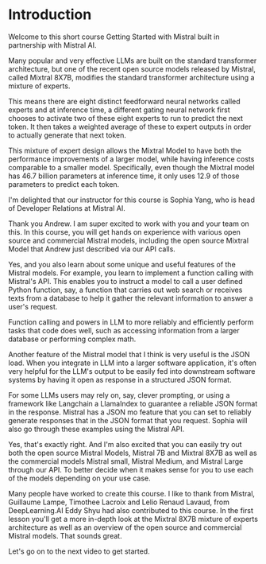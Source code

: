 # Introduction

Welcome to this short course Getting Started with Mistral built in partnership with Mistral AI.

Many popular and very effective LLMs are built on the standard transformer architecture, but one of the recent open source models released by Mistral, called Mixtral 8X7B, modifies the standard transformer architecture using a mixture of experts.

This means there are eight distinct feedforward neural networks called experts and at inference time, a different gating neural network first chooses to activate two of these eight experts to run to predict the next token. It then takes a weighted average of these to expert outputs in order to actually generate that next token.

This mixture of expert design allows the Mixtral Model to have both the performance improvements of a larger model, while having inference costs comparable to a smaller model. Specifically, even though the Mixtral model has 46.7 billion parameters at inference time, it only uses 12.9 of those parameters to predict each token.

I'm delighted that our instructor for this course is Sophia Yang, who is head of Developer Relations at Mistral AI.

Thank you Andrew. I am super excited to work with you and your team on this. In this course, you will get hands on experience with various open source and commercial Mistral models, including the open source Mixtral Model that Andrew just described via our API calls.

Yes, and you also learn about some unique and useful features of the Mistral models. For example, you learn to implement a function calling with Mistral's API. This enables you to instruct a model to call a user defined Python function, say, a function that carries out web search or receives texts from a database to help it gather the relevant information to answer a user's request.

Function calling and powers in LLM to more reliably and efficiently perform tasks that code does well, such as accessing information from a larger database or performing complex math.

Another feature of the Mistral model that I think is very useful is the JSON load. When you integrate in LLM into a larger software application, it's often very helpful for the LLM's output to be easily fed into downstream software systems by having it open as response in a structured JSON format.

For some LLMs users may rely on, say, clever prompting, or using a framework like Langchain a LlamaIndex to guarantee a reliable JSON format in the response. Mistral has a JSON mo feature that you can set to reliably generate responses that in the JSON format that you request. Sophia will also go through these examples using the Mistral API.

Yes, that's exactly right. And I'm also excited that you can easily try out both the open source Mistral Models, Mistral 7B and Mixtral 8X7B as well as the commercial models Mistral small, Mistral Medium, and Mistral Large through our API. To better decide when it makes sense for you to use each of the models depending on your use case.

Many people have worked to create this course. I like to thank from Mistral, Guillaume Lampe, Timothee Lacroix and Lelio Renaud Lavaud, from DeepLearning.AI Eddy Shyu had also contributed to this course. In the first lesson you'll get a more in-depth look at the Mixtral 8X7B mixture of experts architecture as well as an overview of the open source and commercial Mistral models. That sounds great.

Let's go on to the next video to get started.
